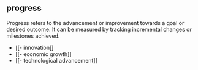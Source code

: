 ## progress
Progress refers to the advancement or improvement towards a goal or desired outcome. It can be measured by tracking incremental changes or milestones achieved.


- [[- innovation]]
- [[- economic growth]]
- [[- technological advancement]]